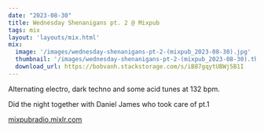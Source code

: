```yaml
---
date: "2023-08-30"
title: Wednesday Shenanigans pt. 2 @ Mixpub
tags: mix
layout: 'layouts/mix.html'
mix:
  image: '/images/wednesday-shenanigans-pt-2-(mixpub_2023-08-30).jpg'
  thumbnail: '/images/wednesday-shenanigans-pt-2-(mixpub_2023-08-30).thumbnail.jpg'
  download_url: https://bobvanh.stackstorage.com/s/iB87gqytUBWj5B1I
---
```


Alternating electro, dark techno and some acid tunes at 132 bpm.

Did the night together with Daniel James who took care of pt.1

[mixpubradio.mixlr.com](https://mixpubradio.mixlr.com/)
